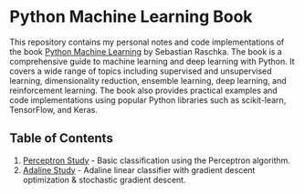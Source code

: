 # Python Machine Learning Book

This repository contains my personal notes and code implementations of the book [Python Machine Learning](https://www.amazon.com/Python-Machine-Learning-scikit-learn-TensorFlow-dp-1789955750/dp/1789955750/ref=dp_ob_title_bk) by Sebastian Raschka. The book is a comprehensive guide to machine learning and deep learning with Python. It covers a wide range of topics including supervised and unsupervised learning, dimensionality reduction, ensemble learning, deep learning, and reinforcement learning. The book also provides practical examples and code implementations using popular Python libraries such as scikit-learn, TensorFlow, and Keras.

## Table of Contents

1. [Perceptron Study](./notebooks/perceptron.ipynb) - Basic classification using the Perceptron algorithm.
2. [Adaline Study](./notebooks/adaline.ipynb) - Adaline linear classifier with gradient descent optimization & stochastic gradient descent.
